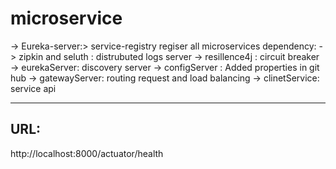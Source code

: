 # microservice

-> Eureka-server:> service-registry regiser all microservices
dependency: 
-> zipkin and seluth : distrubuted logs server
-> resillence4j : circuit breaker
-> eurekaServer: discovery server
-> configServer : Added properties in git hub
-> gatewayServer: routing request and load balancing
-> clinetService: service api

--------
URL:
-----
http://localhost:8000/actuator/health




